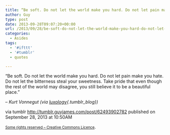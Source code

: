 ```yaml
---
title: “Be soft. Do not let the world make you hard. Do not let pain make you hate. Do not let the…”
author: Guy
type: post
date: 2013-09-28T09:07:20+00:00
url: /2013/09/28/be-soft-do-not-let-the-world-make-you-hard-do-not-let-pain-make-you-hate-do-not-let-the-2/
categories:
  - Asides
tags:
  - '#ifttt'
  - '#tumblr'
  - quotes

---
```

“Be soft. Do not let the world make you hard. Do not let pain make you hate. Do not let the bitterness steal your sweetness. Take pride that even though the rest of the world may disagree, you still believe it to be a beautiful place.”

&#8211; _Kurt Vonnegut (via [luxology][1]{.tumblr_blog})_

via tumblr http://tumblr.guyjames.com/post/62493902782 published on September 28, 2013 at 10:50AM

<small><a href="https://creativecommons.org/licenses/by-nc/3.0/" target="_blank">Some rights reserved &#8211; Creative Commons Licence</a></small>.

 [1]: http://luxology.tumblr.com/